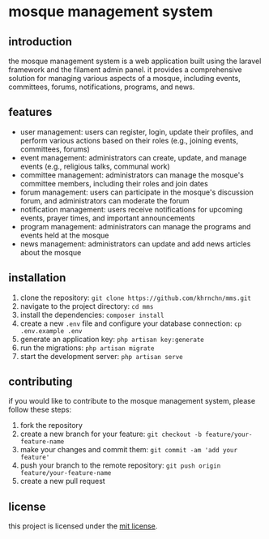# mosque management system

## introduction
the mosque management system is a web application built using the laravel framework and the filament admin panel. it provides a comprehensive solution for managing various aspects of a mosque, including events, committees, forums, notifications, programs, and news.

## features
- user management: users can register, login, update their profiles, and perform various actions based on their roles (e.g., joining events, committees, forums)
- event management: administrators can create, update, and manage events (e.g., religious talks, communal work)
- committee management: administrators can manage the mosque's committee members, including their roles and join dates
- forum management: users can participate in the mosque's discussion forum, and administrators can moderate the forum
- notification management: users receive notifications for upcoming events, prayer times, and important announcements
- program management: administrators can manage the programs and events held at the mosque
- news management: administrators can update and add news articles about the mosque

## installation
1. clone the repository: `git clone https://github.com/khrnchn/mms.git`
2. navigate to the project directory: `cd mms`
3. install the dependencies: `composer install`
4. create a new `.env` file and configure your database connection: `cp .env.example .env`
5. generate an application key: `php artisan key:generate`
6. run the migrations: `php artisan migrate`
7. start the development server: `php artisan serve`

## contributing
if you would like to contribute to the mosque management system, please follow these steps:
1. fork the repository
2. create a new branch for your feature: `git checkout -b feature/your-feature-name`
3. make your changes and commit them: `git commit -am 'add your feature'`
4. push your branch to the remote repository: `git push origin feature/your-feature-name`
5. create a new pull request

## license
this project is licensed under the [mit license](https://opensource.org/licenses/mit).